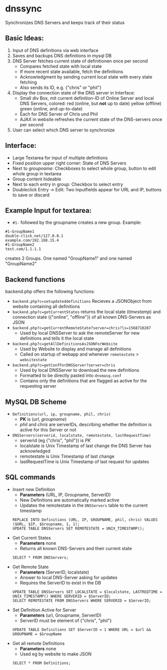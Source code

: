 # dnssync
Synchronizes DNS Servers and keeps track of their status

## Basic Ideas:
1. Input of DNS definitions via web interface
2. Saves and backups DNS definitions in mysql DB
3. DNS Server fetches current state of definitionen once per second
	* Compares fetched state with local state
	* If more recent state available, fetch the definitions
  	* Acknowledgment by sending current local state with every state fetching
	* Also sends its ID, e.g. {"chris" or "phil"}
4. Display the connection state of the DNS server in Interface:
	* Small div Box, mit current definition-ID of Online Server and local DNS Servers, colored: 
		red (online, but **not** up to date)
		yellow (offline)
		green (online, and up-to-date)
	* Each for DNS Server of Chris und Phil
	* AJAX in website refreshes the current state of the DNS-servers once per second
5. User can select which DNS server to synchronize


## Interface: 
* Large Textarea for input of multiple definitions
* Fixed position upper right corner: State of DNS Servers
* Next to _groupname_: Checkboxes to select whole group, button to edit whole group in textarea
* Group content hideable
* Next to each entry in group: Checkbox to select entry
* Doubleclick Entry -> Edit: Two Inputfields appear for URL and IP, buttons to save or discard


## Example Input for textarea:

* `#1-` followed by the groupname creates a new group. 
Example:
```
#1-GroupName1
double-click.net/127.0.0.1
example.com/192.168.15.4
#1-GroupName2
test.com/1.1.1.1
```
creates 2 Groups. One named "GroupName1" and one named "GroupName2"


## Backend functions
backend.php offers the following functions:
* `backend.php?c=setupdateddefinitions` Recieves a JSONObject from website containing all definitions
* `backend.php?c=getCurrentStates` returns the local state (_timestamp_) and connection state ({"online", "offline"}) of all known DNS-Servers as JSON
* `backend.php?c=getCurrentRemoteState?server=chris?ls=1568710287`
    * Used by local DNSServer to ask the remoteServer for new definitions and tells it the local state
* `backend.php?c=getAllDefinitionsAsJSONForWebsite`
    * Used by Website to display and manage all definitions
    * Called on startup of webapp and whenever `remotestate` > `websitestate`
* `backend.php?c=getConfForDNSServer?server=chris`
    * Used by local DNSServer to download the new definitions
    * Formatted to be directly pasted into `dnsmasq.conf`
    * Contains only the definitions that are flagged as active for the requesting server 
## MySQL DB Scheme
* `Definitions(url, ip, groupname, phil, chris)` 
    * **PK** is (_url_, _groupname_)
    * _phil_ and _chris_ are serverIDs, describing whether the definition is active for this Server or not
* `DNSServers(serverid, localstate, remotestate, lastRequestTime)` 
	* serverid (eg {"chris", "phil"}) is *PK*
	* localstate is Unix Timestamp of last change the DNS Server has acknowledged
	* remotestate is Unix Timestamp of last change
	* lastRequestTime is Unix Timestamp of last request for updates

## SQL commands
* Insert new Definition
    * **Parameters** (URL, IP, Groupname, ServerID)
    * New Definitions are automatically marked active
    * Updates the remotestate in the `DNSServers` table to the current timestamp
    ```
  REPLACE INTO Definitions (URL, IP, GROUPNAME, phil, chris) VALUES ($URL, $IP, $Groupname, 1, 1);
  UPDATE TABLE DNSServers SET REMOTESTATE = UNIX_TIMESTAMP();
  ```
* Get Current States
    * **Parameters** none
    * Returns all known DNS-Servers and their current state
    ```
    SELECT * FROM DNSServers;
    ```
* Get Remote State
    * **Parameters** (ServerID, localstate)
    * Answer to local DNS-Server asking for updates
    * Requires the ServerID to exist in the DB
    ```
    UPDATE TABLE DNSServers SET LOCALSTATE = $localstate, LASTREQTIME = UNIX_TIMESTAMP() WHERE SERVERID = $ServerID;
    SELECT REMOTESTATE FROM DNSServers WHERE SERVERID = $ServerID;
    ```
* Set Definition Active for Server
    * **Parameters** (url, Groupname, ServerID)
    * ServerID must be element of {"chris", "phil"}
    ```
    UPDATE TABLE Definitions SET $ServerID = 1 WHERE URL = $url && GROUPNAME = $GroupName
    ```
* Get all remote Definitions
    * **Parameters** none
    * Used eg by website to make JSON
    ```
    SELECT * FROM Definitions;
    ```